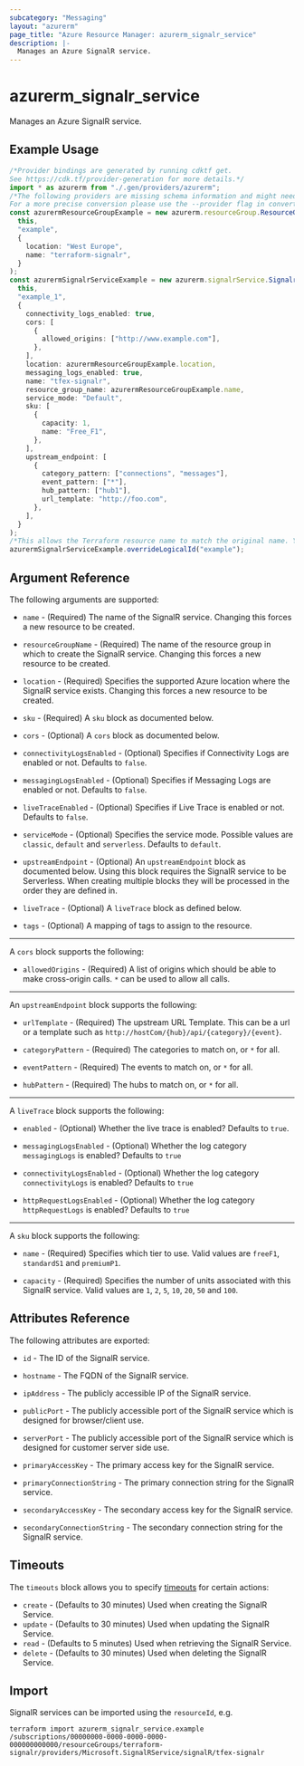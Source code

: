 ```yaml
---
subcategory: "Messaging"
layout: "azurerm"
page_title: "Azure Resource Manager: azurerm_signalr_service"
description: |-
  Manages an Azure SignalR service.
---
```


# azurerm\_signalr\_service

Manages an Azure SignalR service.

## Example Usage

```typescript
/*Provider bindings are generated by running cdktf get.
See https://cdk.tf/provider-generation for more details.*/
import * as azurerm from "./.gen/providers/azurerm";
/*The following providers are missing schema information and might need manual adjustments to synthesize correctly: azurerm.
For a more precise conversion please use the --provider flag in convert.*/
const azurermResourceGroupExample = new azurerm.resourceGroup.ResourceGroup(
  this,
  "example",
  {
    location: "West Europe",
    name: "terraform-signalr",
  }
);
const azurermSignalrServiceExample = new azurerm.signalrService.SignalrService(
  this,
  "example_1",
  {
    connectivity_logs_enabled: true,
    cors: [
      {
        allowed_origins: ["http://www.example.com"],
      },
    ],
    location: azurermResourceGroupExample.location,
    messaging_logs_enabled: true,
    name: "tfex-signalr",
    resource_group_name: azurermResourceGroupExample.name,
    service_mode: "Default",
    sku: [
      {
        capacity: 1,
        name: "Free_F1",
      },
    ],
    upstream_endpoint: [
      {
        category_pattern: ["connections", "messages"],
        event_pattern: ["*"],
        hub_pattern: ["hub1"],
        url_template: "http://foo.com",
      },
    ],
  }
);
/*This allows the Terraform resource name to match the original name. You can remove the call if you don't need them to match.*/
azurermSignalrServiceExample.overrideLogicalId("example");

```

## Argument Reference

The following arguments are supported:

*   `name` - (Required) The name of the SignalR service. Changing this forces a new resource to be created.

*   `resourceGroupName` - (Required) The name of the resource group in which to create the SignalR service. Changing this forces a new resource to be created.

*   `location` - (Required) Specifies the supported Azure location where the SignalR service exists. Changing this forces a new resource to be created.

*   `sku` - (Required) A `sku` block as documented below.

*   `cors` - (Optional) A `cors` block as documented below.

*   `connectivityLogsEnabled` - (Optional) Specifies if Connectivity Logs are enabled or not. Defaults to `false`.

*   `messagingLogsEnabled` - (Optional) Specifies if Messaging Logs are enabled or not. Defaults to `false`.

*   `liveTraceEnabled` - (Optional) Specifies if Live Trace is enabled or not. Defaults to `false`.

*   `serviceMode` - (Optional) Specifies the service mode. Possible values are `classic`, `default` and `serverless`. Defaults to `default`.

*   `upstreamEndpoint` - (Optional) An `upstreamEndpoint` block as documented below. Using this block requires the SignalR service to be Serverless. When creating multiple blocks they will be processed in the order they are defined in.

*   `liveTrace` - (Optional) A `liveTrace` block as defined below.

*   `tags` - (Optional) A mapping of tags to assign to the resource.

***

A `cors` block supports the following:

* `allowedOrigins` - (Required) A list of origins which should be able to make cross-origin calls. `*` can be used to allow all calls.

***

An `upstreamEndpoint` block supports the following:

*   `urlTemplate` - (Required) The upstream URL Template. This can be a url or a template such as `http://hostCom/{hub}/api/{category}/{event}`.

*   `categoryPattern` - (Required) The categories to match on, or `*` for all.

*   `eventPattern` - (Required) The events to match on, or `*` for all.

*   `hubPattern` - (Required) The hubs to match on, or `*` for all.

***

A `liveTrace` block supports the following:

*   `enabled` - (Optional) Whether the live trace is enabled? Defaults to `true`.

*   `messagingLogsEnabled` - (Optional) Whether the log category `messagingLogs` is enabled? Defaults to `true`

*   `connectivityLogsEnabled` - (Optional) Whether the log category `connectivityLogs` is enabled? Defaults to `true`

*   `httpRequestLogsEnabled` - (Optional) Whether the log category `httpRequestLogs` is enabled? Defaults to `true`

***

A `sku` block supports the following:

*   `name` - (Required) Specifies which tier to use. Valid values are `freeF1`, `standardS1` and `premiumP1`.

*   `capacity` - (Required) Specifies the number of units associated with this SignalR service. Valid values are `1`, `2`, `5`, `10`, `20`, `50` and `100`.

## Attributes Reference

The following attributes are exported:

*   `id` - The ID of the SignalR service.

*   `hostname` - The FQDN of the SignalR service.

*   `ipAddress` - The publicly accessible IP of the SignalR service.

*   `publicPort` - The publicly accessible port of the SignalR service which is designed for browser/client use.

*   `serverPort` - The publicly accessible port of the SignalR service which is designed for customer server side use.

*   `primaryAccessKey` - The primary access key for the SignalR service.

*   `primaryConnectionString` - The primary connection string for the SignalR service.

*   `secondaryAccessKey` - The secondary access key for the SignalR service.

*   `secondaryConnectionString` - The secondary connection string for the SignalR service.

## Timeouts

The `timeouts` block allows you to specify [timeouts](https://www.terraform.io/language/resources/syntax#operation-timeouts) for certain actions:

* `create` - (Defaults to 30 minutes) Used when creating the SignalR Service.
* `update` - (Defaults to 30 minutes) Used when updating the SignalR Service.
* `read` - (Defaults to 5 minutes) Used when retrieving the SignalR Service.
* `delete` - (Defaults to 30 minutes) Used when deleting the SignalR Service.

## Import

SignalR services can be imported using the `resourceId`, e.g.

```shell
terraform import azurerm_signalr_service.example /subscriptions/00000000-0000-0000-0000-000000000000/resourceGroups/terraform-signalr/providers/Microsoft.SignalRService/signalR/tfex-signalr
```
